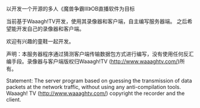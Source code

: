以开发一个开源的多人《魔兽争霸III》OB直播软件为目标

当前基于Waaagh!TV开发，使用其录像器和客户端，自主编写服务器端。
之后希望能开发自己的录像器和客户端。

欢迎有兴趣的童鞋一起开发。



声明：本服务器程序通过猜测客户端传输数据包方式进行编写，没有使用任何反汇编手段。录像器与客户端版权归Waaagh!TV (http://www.waaaghtv.com/)所有。

Statement: The server program based on guessing the transmission of data packets at the network traffic, without using any anti-compilation tools. Waaagh! TV (http://www.waaaghtv.com/) copyright the recorder and the client.